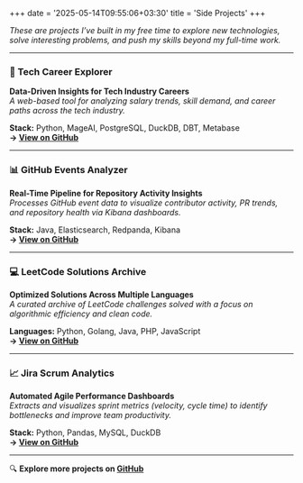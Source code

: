 +++
date = '2025-05-14T09:55:06+03:30'
title = 'Side Projects'
+++

_These are projects I’ve built in my free time to explore new technologies, solve interesting problems, and push my skills beyond my full-time work._

---

### 🚀 Tech Career Explorer

**Data-Driven Insights for Tech Industry Careers**  
_A web-based tool for analyzing salary trends, skill demand, and career paths across the tech industry._

**Stack:** Python, MageAI, PostgreSQL, DuckDB, DBT, Metabase  
**→ [View on GitHub](https://github.com/shayansm2/tech-career-explorer)**

---

### 📊 GitHub Events Analyzer

**Real-Time Pipeline for Repository Activity Insights**  
_Processes GitHub event data to visualize contributor activity, PR trends, and repository health via Kibana dashboards._

**Stack:** Java, Elasticsearch, Redpanda, Kibana  
**→ [View on GitHub](https://github.com/shayansm2/DE-zoomcamp-playground/tree/main/github-events-analyzer)**

---

### 💻 LeetCode Solutions Archive

**Optimized Solutions Across Multiple Languages**  
_A curated archive of LeetCode challenges solved with a focus on algorithmic efficiency and clean code._

**Languages:** Python, Golang, Java, PHP, JavaScript  
**→ [View on GitHub](https://github.com/shayansm2/leetcode-solutions)**

---

### 📈 Jira Scrum Analytics

**Automated Agile Performance Dashboards**  
_Extracts and visualizes sprint metrics (velocity, cycle time) to identify bottlenecks and improve team productivity._

**Stack:** Python, Pandas, MySQL, DuckDB  
**→ [View on GitHub](https://github.com/shayansm2/jira-scrum-analytics)**

---

🔍 **Explore more projects on [GitHub](https://github.com/shayansm2)**
